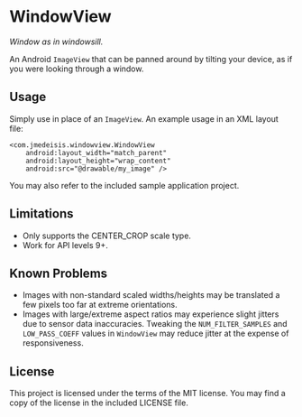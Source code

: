 WindowView
==========

*Window as in windowsill.*

An Android `ImageView` that can be panned around by tilting your device,
as if you were looking through a window.

Usage
-----
Simply use in place of an `ImageView`. An example usage in an XML layout file:

    <com.jmedeisis.windowview.WindowView
        android:layout_width="match_parent"
        android:layout_height="wrap_content"
        android:src="@drawable/my_image" />

You may also refer to the included sample application project.

Limitations
-----------
- Only supports the CENTER_CROP scale type.
- Work for API levels 9+.

Known Problems
--------------
- Images with non-standard scaled widths/heights may be translated a few pixels too far at extreme
orientations.
- Images with large/extreme aspect ratios may experience slight jitters due to sensor data
inaccuracies. Tweaking the `NUM_FILTER_SAMPLES` and `LOW_PASS_COEFF` values in `WindowView` may
reduce jitter at the expense of responsiveness.

License
-------
This project is licensed under the terms of the MIT license. You may find a copy of the license
in the included LICENSE file.